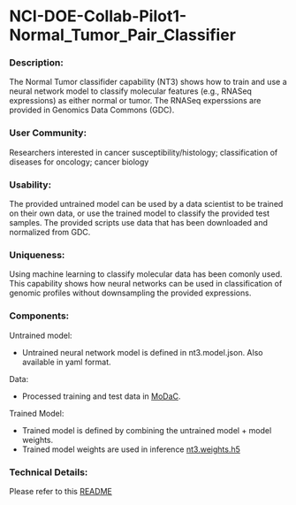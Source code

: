 # NCI-DOE-Collab-Pilot1-Normal_Tumor_Pair_Classifier

### Description:
The Normal Tumor classifider capability (NT3) shows how to train and use a neural network model to classify molecular features (e.g., RNASeq expressions) as either normal or tumor. The RNASeq experssions are provided in Genomics Data Commons (GDC).

### User Community:	
Researchers interested in cancer susceptibility/histology; classification of diseases for oncology; cancer biology 


### Usability:	
The provided untrained model can be used by a data scientist to be trained on their own data, or use the trained model to classify the provided test samples. The provided scripts use data that has been downloaded and normalized from GDC.

### Uniqueness:	
Using machine learning to classify molecular data has been comonly used. This capability shows how neural networks can be used in classification of genomic profiles without downsampling the provided expressions.

### Components:	

Untrained model: 
* Untrained neural network model is defined in nt3.model.json. Also available in yaml format.

Data:
* Processed training and test data in [MoDaC](https://modac.cancer.gov/searchTab?dme_data_id=NCI-DME-MS01-7372363). 

Trained Model:
* Trained model is defined by combining the untrained model + model weights.
* Trained model weights are used in inference [nt3.weights.h5](https://modac.cancer.gov/searchTab?dme_data_id=NCI-DME-MS01-7372363)

### Technical Details:
Please refer to this [README](./Pilot1/NT3/README.md)
